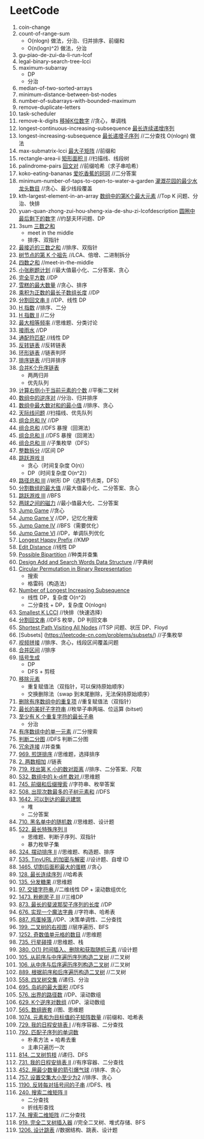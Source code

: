 # LeetCode
1. coin-change
1. count-of-range-sum
    - O(nlogn) 做法，分治、归并排序、前缀和
    - O(n(logn)^2) 做法，分治
1. gu-piao-de-zui-da-li-run-lcof
1. legal-binary-search-tree-lcci
1. maximum-subarray
    - DP
    - 分治
1. median-of-two-sorted-arrays
1. minimum-distance-between-bst-nodes
1. number-of-subarrays-with-bounded-maximum
1. remove-duplicate-letters
1. task-scheduler
1. remove-k-digits [移掉K位数字](https://leetcode-cn.com/problems/remove-k-digits/) //贪心，单调栈
1. longest-continuous-increasing-subsequence [最长连续递增序列](https://leetcode-cn.com/problems/longest-continuous-increasing-subsequence/)
1. longest-increasing-subsequence [最长递增子序列](https://leetcode-cn.com/problems/longest-increasing-subsequence/) //二分查找 O(nlogn) 做法
1. max-submatrix-lcci [最大子矩阵](https://leetcode-cn.com/problems/max-submatrix-lcci/) //前缀和
1. rectangle-area-ii [矩形面积 II](https://leetcode-cn.com/classic/problems/rectangle-area-ii/description/) //扫描线、线段树
1. palindrome-pairs [回文对](https://leetcode-cn.com/classic/problems/palindrome-pairs/description/) //前缀哈希（求子串哈希）
1. koko-eating-bananas [爱吃香蕉的珂珂](https://leetcode-cn.com/problems/koko-eating-bananas/) //二分答案
1. minimum-number-of-taps-to-open-to-water-a-garden [灌溉花园的最少水龙头数目](https://leetcode-cn.com/classic/problems/minimum-number-of-taps-to-open-to-water-a-garden/description/) //贪心、最少线段覆盖
1. kth-largest-element-in-an-array [数组中的第K个最大元素](https://leetcode-cn.com/problems/kth-largest-element-in-an-array) //Top K 问题、分治、快排
1. yuan-quan-zhong-zui-hou-sheng-xia-de-shu-zi-lcofdescription [圆圈中最后剩下的数字](https://leetcode-cn.com/classic/problems/yuan-quan-zhong-zui-hou-sheng-xia-de-shu-zi-lcof/description/) //约瑟夫环问题、DP
1. 3sum [三数之和](https://leetcode-cn.com/problems/3sum/)
      - meet in the middle
      - 排序、双指针
1. [最接近的三数之和](https://leetcode-cn.com/classic/problems/3sum-closest/description/) //排序、双指针
1. [树节点的第 K 个祖先](https://leetcode-cn.com/classic/problems/kth-ancestor-of-a-tree-node/description/) //LCA、倍增、二进制拆分
1. [四数之和](https://leetcode-cn.com/problems/4sum/) //meet-in-the-middle
1. [小张刷题计划](https://leetcode-cn.com/classic/problems/xiao-zhang-shua-ti-ji-hua/description/) //最大值最小化、二分答案、贪心
1. [完全平方数](https://leetcode-cn.com/problems/perfect-squares/) //DP
1. [雪糕的最大数量](https://leetcode-cn.com/classic/problems/maximum-ice-cream-bars/description/) //贪心、排序
1. [乘积为正数的最长子数组长度](https://leetcode-cn.com/problems/maximum-length-of-subarray-with-positive-product/) //DP
1. [分割回文串 II](https://leetcode-cn.com/problems/palindrome-partitioning-ii/) //DP、线性 DP
1. [H 指数](https://leetcode-cn.com/problems/h-index/) //排序、二分
1. [H 指数 II](https://leetcode-cn.com/problems/h-index-ii/) //二分
1. [最大相等频率](https://leetcode-cn.com/problems/maximum-equal-frequency/) //思维题、分类讨论
1. [接雨水](https://leetcode-cn.com/problems/trapping-rain-water/) //DP
1. [通配符匹配](https://leetcode-cn.com/problems/wildcard-matching/) //线性 DP
1. [反转链表](https://leetcode-cn.com/problems/reverse-linked-list/) //反转链表
1. [环形链表](https://leetcode-cn.com/problems/linked-list-cycle/) //链表判环
1. [排序链表](https://leetcode-cn.com/problems/sort-list/) //归并排序
1. [合并K个升序链表](https://leetcode-cn.com/problems/merge-k-sorted-lists/)
      - 两两归并
      - 优先队列
1. [计算右侧小于当前元素的个数](https://leetcode-cn.com/problems/count-of-smaller-numbers-after-self/) //平衡二叉树
1. [数组中的逆序对](https://leetcode-cn.com/problems/shu-zu-zhong-de-ni-xu-dui-lcof/) //分治、归并排序
1. [数组中最大数对和的最小值](https://leetcode-cn.com/problems/minimize-maximum-pair-sum-in-array/) //排序、贪心
1. [天际线问题](https://leetcode-cn.com/problems/the-skyline-problem/) //扫描线、优先队列
1. [组合总和 Ⅳ](https://leetcode-cn.com/problems/combination-sum-iv/) //DP
1. [组合总和](https://leetcode-cn.com/problems/combination-sum/) //DFS 暴搜（回溯法）
1. [组合总和 II](https://leetcode-cn.com/problems/combination-sum-ii/) //DFS 暴搜（回溯法）
1. [组合总和 III](https://leetcode-cn.com/problems/combination-sum-iii/) //子集枚举（DFS）
1. [整数拆分](https://leetcode-cn.com/problems/integer-break/) //区间 DP
1. [跳跃游戏 II](https://leetcode-cn.com/problems/jump-game-ii/)
      - 贪心（时间复杂度 O(n)）
      - DP（时间复杂度 O(n^2)）
1. [路径总和 III](https://leetcode-cn.com/problems/path-sum-iii/) //树形 DP（选择节点类，DFS）
1. [分割数组的最大值](https://leetcode-cn.com/problems/split-array-largest-sum/) //最大值最小化、二分答案、贪心
1. [跳跃游戏 III](https://leetcode-cn.com/problems/jump-game-iii/) //BFS
1. [两球之间的磁力](https://leetcode-cn.com/problems/magnetic-force-between-two-balls/) //最小值最大化、二分答案
1. [Jump Game](https://leetcode-cn.com/problems/jump-game/) //贪心
1. [Jump Game V](https://leetcode-cn.com/problems/jump-game-v/) //DP，记忆化搜索
1. [Jump Game IV](https://leetcode-cn.com/problems/jump-game-iv/) //BFS（需要优化）
1. [Jump Game VI](https://leetcode-cn.com/problems/jump-game-vi/) //DP，单调队列优化
1. [Longest Happy Prefix](https://leetcode-cn.com/problems/longest-happy-prefix/) //KMP
1. [Edit Distance](https://leetcode-cn.com/problems/edit-distance/) //线性 DP
1. [Possible Bipartition](https://leetcode-cn.com/problems/possible-bipartition/) //种类并查集
1. [Design Add and Search Words Data Structure](https://leetcode-cn.com/problems/design-add-and-search-words-data-structure/) //字典树
1. [Circular Permutation in Binary Representation](https://leetcode-cn.com/problems/circular-permutation-in-binary-representation/)
      - 搜索
      - 格雷码（构造法）
1. [Number of Longest Increasing Subsequence](https://leetcode-cn.com/problems/number-of-longest-increasing-subsequence/)
      - 线性 DP，复杂度 O(n^2)
      - 二分查找 + DP，复杂度 O(nlogn)
1. [Smallest K LCCI](https://leetcode-cn.com/problems/smallest-k-lcci/) //快排（快速选择）
1. [分割回文串](https://leetcode-cn.com/problems/palindrome-partitioning/) //DFS 枚举，DP 判回文串
1. [Shortest Path Visiting All Nodes](https://leetcode-cn.com/problems/shortest-path-visiting-all-nodes/) //TSP 问题、状压 DP、Floyd
1. [Subsets] (https://leetcode-cn.com/problems/subsets/) //子集枚举
1. [视频拼接](https://leetcode-cn.com/problems/video-stitching/) //排序、贪心，线段区间覆盖问题
1. [合并区间](https://leetcode-cn.com/problems/merge-intervals/) //排序
1. [括号生成](https://leetcode-cn.com/problems/generate-parentheses/)
      - DP
      - DFS + 剪枝
1. [移除元素](https://leetcode-cn.com/problems/remove-element/)
      - 重复赋值法（双指针，可以保持原始顺序）
      - 交换删除法（swap 到末尾删除，无法保持原始顺序）
1. [删除有序数组中的重复项](https://leetcode-cn.com/problems/remove-duplicates-from-sorted-array/) //重复赋值法（双指针）
1. [最长的美好子字符串](https://leetcode-cn.com/problems/longest-nice-substring/) //枚举子串两端、位运算 (bitset)
1. [至少有 K 个重复字符的最长子串](https://leetcode-cn.com/problems/longest-substring-with-at-least-k-repeating-characters/)
      - 分治
1. [有序数组中的单一元素](https://leetcode-cn.com/problems/single-element-in-a-sorted-array/) //二分搜索
1. [判断二分图](https://leetcode-cn.com/problems/is-graph-bipartite/) //DFS 判断二分图
1. [冗余连接](https://leetcode-cn.com/problems/redundant-connection/) //并查集
1. [969. 煎饼排序](https://leetcode-cn.com/problems/pancake-sorting/) //思维题，选择排序
1. [2. 两数相加](https://leetcode.cn/problems/add-two-numbers/) //链表
1. [719. 找出第 K 小的数对距离](https://leetcode.cn/problems/find-k-th-smallest-pair-distance/) //排序、二分答案、尺取
1. [532. 数组中的 k-diff 数对 ](https://leetcode.cn/problems/k-diff-pairs-in-an-array/)//思维题
1. [745. 前缀和后缀搜索](https://leetcode.cn/problems/prefix-and-suffix-search/) //字符串、枚举答案
1. [508. 出现次数最多的子树元素和](https://leetcode.cn/problems/most-frequent-subtree-sum/) //DFS
1. [1642. 可以到达的最远建筑](https://leetcode.cn/problems/furthest-building-you-can-reach/)
      - 堆
      - 二分答案
1. [710. 黑名单中的随机数](https://leetcode.cn/problems/random-pick-with-blacklist/) //思维题、设计题
1. [522. 最长特殊序列 II](https://leetcode.cn/problems/longest-uncommon-subsequence-ii/)
      - 思维题、判断子序列、双指针
      - 暴力枚举子集
1. [324. 摆动排序 II](https://leetcode.cn/problems/wiggle-sort-ii/) //思维题、构造题、排序
1. [535. TinyURL 的加密与解密](https://leetcode.cn/problems/encode-and-decode-tinyurl/) //设计题、自增 ID
1. [1465. 切割后面积最大的蛋糕](https://leetcode.cn/problems/maximum-area-of-a-piece-of-cake-after-horizontal-and-vertical-cuts/) //贪心
1. [128. 最长连续序列](https://leetcode.cn/problems/longest-consecutive-sequence/) //哈希表
1. [135. 分发糖果](https://leetcode.cn/problems/candy/) //思维题
1. [97. 交错字符串 ](https://leetcode.cn/problems/interleaving-string/)//二维线性 DP + 滚动数组优化
1. [1473. 粉刷房子 III](https://leetcode.cn/problems/paint-house-iii/) //三维DP
1. [873. 最长的斐波那契子序列的长度](https://leetcode.cn/problems/length-of-longest-fibonacci-subsequence/) //DP
1. [676. 实现一个魔法字典](https://leetcode.cn/problems/implement-magic-dictionary/) //字符串、哈希表
1. [887. 鸡蛋掉落 ](https://leetcode.cn/problems/super-egg-drop/)//DP、决策单调性、二分查找
1. [199. 二叉树的右视图](https://leetcode.cn/problems/binary-tree-right-side-view/) //层序遍历、BFS
1. [1252. 奇数值单元格的数目](https://leetcode.cn/problems/cells-with-odd-values-in-a-matrix/) //思维题
1. [735. 行星碰撞](https://leetcode.cn/problems/asteroid-collision/) //思维题、栈
1. [380. O(1) 时间插入、删除和获取随机元素](https://leetcode.cn/problems/insert-delete-getrandom-o1/) //设计题
1. [105. 从前序与中序遍历序列构造二叉树](https://leetcode.cn/problems/construct-binary-tree-from-preorder-and-inorder-traversal/) //二叉树
1. [106. 从中序与后序遍历序列构造二叉树](https://leetcode.cn/problems/construct-binary-tree-from-inorder-and-postorder-traversal/) //二叉树
1. [889. 根据前序和后序遍历构造二叉树](https://leetcode.cn/problems/construct-binary-tree-from-preorder-and-postorder-traversal/) //二叉树
1. [558. 四叉树交集](https://leetcode.cn/problems/logical-or-of-two-binary-grids-represented-as-quad-trees/) //递归、分治
1. [695. 岛屿的最大面积](https://leetcode.cn/problems/max-area-of-island/) //DFS
1. [576. 出界的路径数](https://leetcode.cn/problems/out-of-boundary-paths/) //DP、滚动数组
1. [629. K个逆序对数组](https://leetcode.cn/problems/k-inverse-pairs-array/) //DP、滚动数组
1. [565. 数组嵌套](https://leetcode.cn/problems/array-nesting/) //图、思维题
1. [1074. 元素和为目标值的子矩阵数量](https://leetcode.cn/problems/number-of-submatrices-that-sum-to-target/) //前缀和、哈希表
1. [729. 我的日程安排表 I](https://leetcode.cn/problems/my-calendar-i/) //有序容器、二分查找
1. [792. 匹配子序列的单词数](https://leetcode.cn/problems/number-of-matching-subsequences/)
      - 朴素方法 + 哈希去重
      - 主串只遍历一次 
1. [814. 二叉树剪枝](https://leetcode.cn/problems/binary-tree-pruning/) //递归、DFS
1. [731. 我的日程安排表 II](https://leetcode.cn/problems/my-calendar-ii/) //有序容器、二分查找
1. [452. 用最少数量的箭引爆气球](https://leetcode.cn/problems/minimum-number-of-arrows-to-burst-balloons/) //排序、贪心
1. [757. 设置交集大小至少为2](https://leetcode.cn/problems/set-intersection-size-at-least-two/) //排序、贪心
1. [1190. 反转每对括号间的子串](https://leetcode.cn/problems/reverse-substrings-between-each-pair-of-parentheses/) //DFS、栈
1. [240. 搜索二维矩阵 II](https://leetcode.cn/problems/search-a-2d-matrix-ii/)
      - 二分查找
      - 折线形查找
1. [74. 搜索二维矩阵](https://leetcode.cn/problems/search-a-2d-matrix/) //二分查找
1. [919. 完全二叉树插入器](https://leetcode.cn/problems/complete-binary-tree-inserter/) //完全二叉树、堆式存储、BFS
1. [1206. 设计跳表](https://leetcode.cn/problems/design-skiplist/) //数据结构、跳表、设计题
